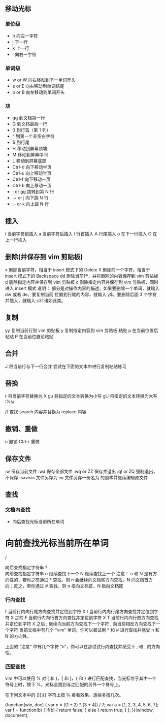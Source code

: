 ## 移动光标

### 单位级

- h 向左一字符
- j 下一行
- k 上一行
- l 向右一字符

### 单词级

- w or W 向右移动到下一单词开头
- e or E 向右移动到单词结尾
- b or B 向左移动到单词开头

### 块

- gg 到文档第一行
- G 到文档最后一行
- 0 到行首（第 1 列）
- ^ 到第一个非空白字符
- $ 到行尾
- H 移动到屏幕顶端
- M 移动到屏幕中间
- L 移动到屏幕底部
- Ctrl-d 向下移动半页
- Ctrl-u 向上移动半页
- Ctrl-f 向下移动一页
- Ctrl-b 向上移动一页
- :<N> or <N>gg 跳转到第 N 行
- :+<N> or <N>j 向下跳 N 行
- :-<N> or <N>k 向上跳 N 行

## 插入

i 当前字符前插入
a 当前字符后插入
I 行首插入
A 行尾插入
o 在下一行插入
O 在上一行插入

## 删除(并保存到 vim 剪贴板)

x 删除当前字符，相当于 insert 模式下的 Delete
X 删除前一个字符，相当于 insert 模式下的 Backspace
dd 删除当前行，并将删除的内容保存到 vim 剪贴板
d<X> 删除指定内容并保存到 vim 剪贴板
c<X> 删除指定内容并保存到 vim 剪贴板，同时进入 insert 模式
说明： <X> 部分是对操作内容的描述，如果要删除一个单词，就输入 dw 或者 de，要复制当前
位置到行尾的内容，就输入 y$，要删除后面 3 个字符并插入，就输入 c3l 诸如此类。

## 复制

yy 复制当前行到 vim 剪贴板
y<X> 复制指定内容到 vim 剪贴板
粘贴
p 在当前位置后粘贴
P 在当前位置前粘贴

## 合并

J 将当前行与下一行合并
尝试在下面的文本中进行复制粘贴练习

## 替换

r<X> 将当前字符替换为 X
gu<X> 将指定的文本转换为小写
gU<X> 将指定的文本转换为大写
:%s/<search>/<replace>/ 查找 search 内容并替换为 replace 内容

## 撤销、重做

u 撤销
Ctrl-r 重做

## 保存文件

:w 保存当前文件
:wa 保存全部文件
:wq or ZZ 保存并退出
:q! or ZQ 强制退出，不保存
:saveas <new filename> 文件另存为
:w <new filename> 文件另存一份名为 <new filename> 的副本并继续编辑原文件




## 查找
### 文档内查找
* 向后查找光标当前所在单词
# 向前查找光标当前所在单词
/<search> 向后查找指定字符串
?<search> 向前查找指定字符串
n 继续查找下一个
N 继续查找上一个
注意： n 和 N 是有方向性的，若你之前通过 * 查找，则 n 会继续向文档尾方向查找，N
向文档首方向；反之，若你通过 # 查找，则 n 指向文档首，N 指向文档尾

### 行内查找
f<X> 当前行内向行尾方向查找并定位到字符 X
t<X> 当前行内向行尾方向查找并定位到字符 X 之前
F<X> 当前行内向行首方向查找并定位到字符 X
T<X> 当前行内向行首方向查找并定位到字符 X 之后
; 继续向当前方向查找下一个字符
, 向当前相反方向查找下一个字符
当前文档中有几个 “vim” 单词，你可以尝试用 * 和 # 进行查找并感受 n 和 N 的方向性。

上面的 “注意” 中有几个字符 “n”，你可以在那试试行内查找并感受下 ; 和 , 的方向性。

### 匹配查找
vim 中可以使用 % 对 ( 和 )，[ 和 ]，{ 和 } 进行匹配查找，当光标位于其中一个
符号上时，按下 %，光标会跳到与之匹配的另外一个符号上。

在下列文本中的 ()[]{} 字符上按 % 看看效果，连续多按几次。

(function(win, doc) {
    var n = ((1 + 2) * (3 + 4)) / 7;
    var a = [1, 2, 3, 4, 5, 6, 7];
    var f = function(b) {
        if(b) {
            return false;
        } else {
            return true;
        }
    };
})(window, document);
